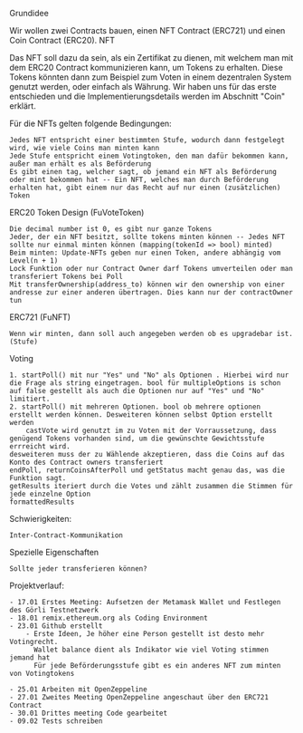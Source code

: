 Grundidee

Wir wollen zwei Contracts bauen, einen NFT Contract (ERC721) und einen Coin Contract (ERC20).
NFT

Das NFT soll dazu da sein, als ein Zertifikat zu dienen, mit welchem man mit dem ERC20 Contract kommunizieren kann, um Tokens zu erhalten. Diese Tokens könnten dann zum Beispiel zum Voten in einem dezentralen System genutzt werden, oder einfach als Währung. Wir haben uns für das erste entschieden und die Implementierungsdetails werden im Abschnitt "Coin" erklärt.

Für die NFTs gelten folgende Bedingungen:

    Jedes NFT entspricht einer bestimmten Stufe, wodurch dann festgelegt wird, wie viele Coins man minten kann
    Jede Stufe entspricht einem Votingtoken, den man dafür bekommen kann, außer man erhält es als Beförderung
    Es gibt einen tag, welcher sagt, ob jemand ein NFT als Beförderung oder mint bekommen hat -- Ein NFT, welches man durch Beförderung erhalten hat, gibt einem nur das Recht auf nur einen (zusätzlichen) Token

ERC20 Token Design (FuVoteToken)

	Die decimal number ist 0, es gibt nur ganze Tokens
	Jeder, der ein NFT besitzt, sollte tokens minten können -- Jedes NFT sollte nur einmal minten können (mapping(tokenId => bool) minted)
	Beim minten: Update-NFTs geben nur einen Token, andere abhängig vom Level(n + 1)
	Lock Funktion oder nur Contract Owner darf Tokens umverteilen oder man transferiert Tokens bei Poll
	Mit transferOwnership(address_to) können wir den ownership von einer andresse zur einer anderen übertragen. Dies kann nur der contractOwner tun

ERC721 (FuNFT)

	Wenn wir minten, dann soll auch angegeben werden ob es upgradebar ist. (Stufe)
    
Voting

	1. startPoll() mit nur "Yes" und "No" als Optionen . Hierbei wird nur die Frage als string eingetragen. bool für multipleOptions is schon auf false gestellt als auch die Optionen nur auf "Yes" und "No" limitiert.
	2. startPoll() mit mehreren Optionen. bool ob mehrere optionen erstellt werden können. Desweiteren können selbst Option erstellt werden
    	castVote wird genutzt im zu Voten mit der Vorraussetzung, dass genügend Tokens vorhanden sind, um die gewünschte Gewichtsstufe errreicht wird.
	desweiteren muss der zu Wählende akzeptieren, dass die Coins auf das Konto des Contract owners transferiert
	endPoll, returnCoinsAfterPoll und getStatus macht genau das, was die Funktion sagt.
	getResults iteriert durch die Votes und zählt zusammen die Stimmen für jede einzelne Option
	formattedResults 
	

Schwierigkeiten:

    Inter-Contract-Kommunikation

Spezielle Eigenschaften

    Sollte jeder transferieren können?


Projektverlauf:

	- 17.01 Erstes Meeting: Aufsetzen der Metamask Wallet und Festlegen des Görli Testnetzwerk
	- 18.01 remix.ethereum.org als Coding Environment
	- 23.01 Github erstellt
		- Erste Ideen, Je höher eine Person gestellt ist desto mehr Votingrecht. 
		  Wallet balance dient als Indikator wie viel Voting stimmen jemand hat
		  Für jede Beförderungsstufe gibt es ein anderes NFT zum minten von Votingtokens
		  
	- 25.01 Arbeiten mit OpenZeppeline
	- 27.01 Zweites Meeting OpenZeppeline angeschaut über den ERC721 Contract
	- 30.01 Drittes meeting Code gearbeitet
	- 09.02 Tests schreiben
